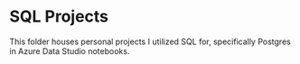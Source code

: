 # SQL Projects

This folder houses personal projects I utilized SQL for, specifically Postgres in Azure Data Studio notebooks.
